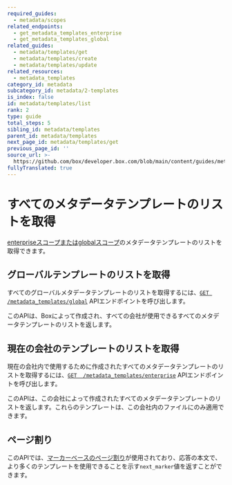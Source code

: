 ```yaml
---
required_guides:
  - metadata/scopes
related_endpoints:
  - get_metadata_templates_enterprise
  - get_metadata_templates_global
related_guides:
  - metadata/templates/get
  - metadata/templates/create
  - metadata/templates/update
related_resources:
  - metadata_templates
category_id: metadata
subcategory_id: metadata/2-templates
is_index: false
id: metadata/templates/list
rank: 2
type: guide
total_steps: 5
sibling_id: metadata/templates
parent_id: metadata/templates
next_page_id: metadata/templates/get
previous_page_id: ''
source_url: >-
  https://github.com/box/developer.box.com/blob/main/content/guides/metadata/2-templates/2-list.md
fullyTranslated: true
---
```

# すべてのメタデータテンプレートのリストを取得

[enterpriseスコープまたはglobalスコープ][scopes]のメタデータテンプレートのリストを取得できます。

## グローバルテンプレートのリストを取得

すべてのグローバルメタデータテンプレートのリストを取得するには、[`GET
/metadata_templates/global`][get_global] APIエンドポイントを呼び出します。

<Samples id="get_metadata_templates_global">

</Samples>

<Message>

このAPIは、Boxによって作成され、すべての会社が使用できるすべてのメタデータテンプレートのリストを返します。

</Message>

## 現在の会社のテンプレートのリストを取得

現在の会社内で使用するために作成されたすべてのメタデータテンプレートのリストを取得するには、[`GET  /metadata_templates/enterprise`][get_enterprise] APIエンドポイントを呼び出します。

<Samples id="get_metadata_templates_enterprise">

</Samples>

<Message>

このAPIは、この会社によって作成されたすべてのメタデータテンプレートのリストを返します。これらのテンプレートは、この会社内のファイルにのみ適用できます。

</Message>

## ページ割り

このAPIでは、[マーカーベースのページ割り][pagination]が使用されており、応答の本文で、より多くのテンプレートを使用できることを示す`next_marker`値を返すことができます。

[scopes]: g://metadata/scopes

[get_global]: e://get_metadata_templates_global

[get_enterprise]: e://get_metadata_templates_enterprise

[pagination]: g://api-calls/pagination/marker-based
